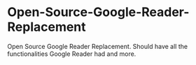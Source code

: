 Open-Source-Google-Reader-Replacement
=====================================

Open Source Google Reader Replacement. Should have all the functionalities Google Reader had and more.